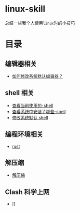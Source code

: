 # linux-skill

总结一些我个人使用`linux`时的小技巧

# 目录

## 编辑器相关

- [如何修改系统默认编辑器？](docs/编辑器相关/如何修改系统默认编辑器？.md)

## shell 相关

- [查看当前使用的-shell](docs/shell相关.md#查看当前使用的-shell-类型)
- [查看系统中安装了哪些-shell](docs/shell相关.md#查看系统中安装了哪些-shell)
- [修改系统默认 shell](docs/shell相关.md#修改系统默认-shell)

## 编程环境相关

- [rust](docs/编程环境相关/rust.md)

## 解压缩

- [解压缩](docs/解压缩.md)

## Clash 科学上网

- []
